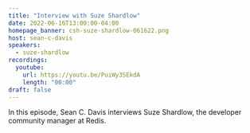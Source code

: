 ```yaml
---
title: "Interview with Suze Shardlow"
date: 2022-06-16T13:00:00-04:00
homepage_banner: csh-suze-shardlow-061622.png
host: sean-c-davis
speakers:
  - suze-shardlow
recordings:
  youtube:
    url: https://youtu.be/PuiWy3SEkdA
    length: "00:00"
draft: false
---
```


In this episode, Sean C. Davis interviews Suze Shardlow, the developer community manager at Redis.
